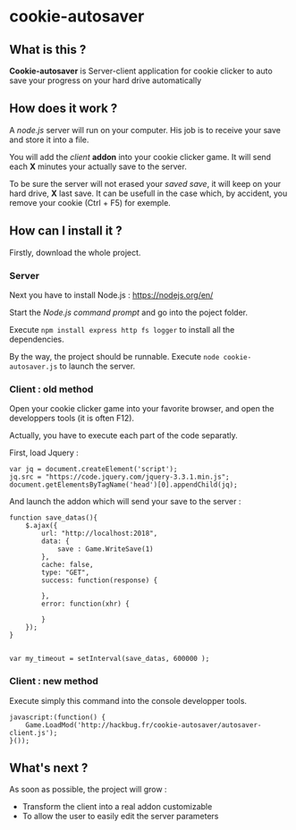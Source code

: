 # cookie-autosaver

## What is this ?

**Cookie-autosaver** is Server-client application for cookie clicker to auto save your progress on your hard drive automatically

## How does it work ?

A *node.js* server will run on your computer. His job is to receive your save and store it into a file.

You will add the *client* **addon** into your cookie clicker game. It will send each **X** minutes your actually save to the server.

To be sure the server will not erased your *saved save*, it will keep on your hard drive, **X** last save. It can be usefull in the case which, by accident, you remove your cookie (Ctrl + F5) for exemple.

## How can I install it ?

Firstly, download the whole project. 

### Server

Next you have to install Node.js : https://nodejs.org/en/

Start the *Node.js command prompt* and go into the poject folder.

Execute `npm install express http fs logger` to install all the dependencies.

By the way, the project should be runnable. Execute `node cookie-autosaver.js` to launch the server.

### Client : old method

Open your cookie clicker game into your favorite browser, and open the developpers tools (it is often F12).

Actually, you have to execute each part of the code separatly.

First, load Jquery : 

```
var jq = document.createElement('script');
jq.src = "https://code.jquery.com/jquery-3.3.1.min.js";
document.getElementsByTagName('head')[0].appendChild(jq);
```

And launch the addon which will send your save to the server : 

```
function save_datas(){
    $.ajax({
        url: "http://localhost:2018",
        data: { 
            save : Game.WriteSave(1)
        },
        cache: false,
        type: "GET",
        success: function(response) {

        },
        error: function(xhr) {

        }
    });
}


var my_timeout = setInterval(save_datas, 600000 );
```

### Client : new method

Execute simply this command into the console developper tools.

```
javascript:(function() {
    Game.LoadMod('http://hackbug.fr/cookie-autosaver/autosaver-client.js');
}());
```

## What's next ?

As soon as possible, the project will grow :

* Transform the client into a real addon customizable
* To allow the user to easily edit the server parameters